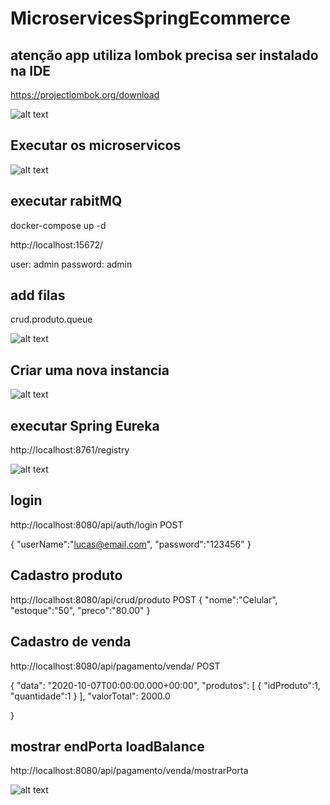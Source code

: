 # MicroservicesSpringEcommerce

## atenção app utiliza lombok precisa ser instalado na IDE

https://projectlombok.org/download

![alt text](https://i.imgur.com/DrAOFAP.png)


## Executar os microservicos

 ![alt text](https://i.imgur.com/i52vFnQ.png)
 
 

## executar rabitMQ

 docker-compose up -d
 
 http://localhost:15672/
 
 user: admin
 password: admin
 
 ## add filas
 
 crud.produto.queue
 
 ![alt text](https://i.imgur.com/quRI7V2.png)
 
## Criar uma nova instancia

 ![alt text](https://i.imgur.com/l4NlyQs.png)


## executar Spring Eureka

http://localhost:8761/registry

 ![alt text](https://i.imgur.com/dCPsf1B.png)
 
 

## login 

http://localhost:8080/api/auth/login POST

{
    "userName":"lucas@email.com",
    "password":"123456"
}

## Cadastro produto

http://localhost:8080/api/crud/produto POST
{
    "nome":"Celular",
    "estoque":"50",
    "preco":"80.00"
}

## Cadastro de venda

http://localhost:8080/api/pagamento/venda/ POST

{
                "data": "2020-10-07T00:00:00.000+00:00",
                "produtos": [
                    {
                        "idProduto":1,
                        "quantidade":1
                    }
                ],
                "valorTotal": 2000.0
               
}

## mostrar endPorta loadBalance

http://localhost:8080/api/pagamento/venda/mostrarPorta


 ![alt text](https://i.imgur.com/IZ0Dmvl.png)


